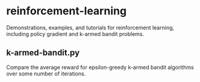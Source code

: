 # reinforcement-learning
Demonstrations, examples, and tutorials for reinforcement learning, including policy gradient and k-armed bandit problems.

## k-armed-bandit.py

Compare the average reward for epsilon-greedy k-armed bandit algorithms over some number of iterations.
